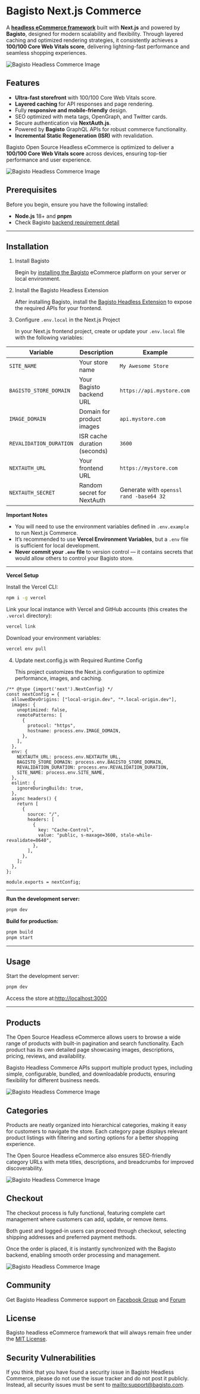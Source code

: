 #  Bagisto Next.js Commerce

A [**headless eCommerce framework**](https://bagisto.com/en/headless-ecommerce/) built with **Next.js** and powered by **Bagisto**, designed for modern scalability and flexibility.
Through layered caching and optimized rendering strategies, it consistently achieves a **100/100 Core Web Vitals score**, delivering lightning-fast performance and seamless shopping experiences.

![Bagisto Headless Commerce Image](https://raw.githubusercontent.com/bagisto/temp-media/refs/heads/master/bagisto-headless-commerce-home.png)
## Features

- **Ultra-fast storefront** with 100/100 Core Web Vitals score.  
- **Layered caching** for API responses and page rendering.  
- Fully **responsive and mobile-friendly** design.  
- SEO optimized with meta tags, OpenGraph, and Twitter cards.  
- Secure authentication via **NextAuth.js**.  
- Powered by **Bagisto** GraphQL APIs for robust commerce functionality.  
- **Incremental Static Regeneration (ISR)** with revalidation.
  
Bagisto Open Source Headless eCommerce is optimized to deliver a **100/100 Core Web Vitals score** across devices, ensuring top-tier performance and user experience.

![Bagisto Headless Commerce Image](https://raw.githubusercontent.com/bagisto/temp-media/refs/heads/master/bagisto-headless-commerce-performance.png)

## Prerequisites

Before you begin, ensure you have the following installed:

- **Node.js** 18+ and **pnpm**
- Check Bagisto [backend requirement detail](https://devdocs.bagisto.com/2.3/introduction/requirements.html#server-configuration)

---

## Installation

1) Install Bagisto
 
    Begin by [installing the Bagisto](https://devdocs.bagisto.com/) eCommerce platform on your server or local environment.

2) Install the Bagisto Headless Extension

    After installing Bagisto, install the [Bagisto Headless Extension](https://github.com/bagisto/headless-ecommerce/) to expose the required APIs for your frontend.

3) Configure `.env.local` in the Next.js Project

   In your Next.js frontend project, create or update your `.env.local` file with the following variables:

| Variable | Description | Example |
|----------|-------------|---------|
| `SITE_NAME` | Your store name | `My Awesome Store` |
| `BAGISTO_STORE_DOMAIN` | Your Bagisto backend URL | `https://api.mystore.com` |
| `IMAGE_DOMAIN` | Domain for product images | `api.mystore.com` |
| `REVALIDATION_DURATION` | ISR cache duration (seconds) | `3600` |
| `NEXTAUTH_URL` | Your frontend URL | `https://mystore.com` |
| `NEXTAUTH_SECRET` | Random secret for NextAuth | Generate with `openssl rand -base64 32` |


**Important Notes**  
- You will need to use the environment variables defined in `.env.example` to run Next.js Commerce.  
- It’s recommended to use **Vercel Environment Variables**, but a `.env` file is sufficient for local development.  
- **Never commit your `.env` file** to version control — it contains secrets that would allow others to control your Bagisto store.  

---

**Vercel Setup**

Install the Vercel CLI:

```bash
npm i -g vercel
```

Link your local instance with Vercel and GitHub accounts (this creates the `.vercel` directory):

```bash
vercel link
```

Download your environment variables:

```bash
vercel env pull
```
4) Update next.config.js with Required Runtime Config

   This project customizes the Next.js configuration to optimize performance, images, and caching.
```env
/** @type {import('next').NextConfig} */
const nextConfig = {
  allowedDevOrigins: ["local-origin.dev", "*.local-origin.dev"],
  images: {
    unoptimized: false,
    remotePatterns: [
      {
        protocol: "https",
        hostname: process.env.IMAGE_DOMAIN,
      },
    ],
  },
  env: {
    NEXTAUTH_URL: process.env.NEXTAUTH_URL,
    BAGISTO_STORE_DOMAIN: process.env.BAGISTO_STORE_DOMAIN,
    REVALIDATION_DURATION: process.env.REVALIDATION_DURATION,
    SITE_NAME: process.env.SITE_NAME,
  },
  eslint: {
    ignoreDuringBuilds: true,
  },
  async headers() {
    return [
      {
        source: "/",
        headers: [
          {
            key: "Cache-Control",
            value: "public, s-maxage=3600, stale-while-revalidate=8640",
          },
        ],
      },
    ];
  },
};

module.exports = nextConfig;

```
---

**Run the development server:**

```bash
pnpm dev
```

**Build for production:**

```bash
pnpm build
pnpm start
```

---

## Usage

Start the development server:

```bash
pnpm dev
```
Access the store at:[http://localhost:3000](http://localhost:3000)

---

## Products

The Open Source Headless eCommerce allows users to browse a wide range of products with built-in pagination and search functionality. Each product has its own detailed page showcasing images, descriptions, pricing, reviews, and availability.

Bagisto Headless Commerce APIs support multiple product types, including simple, configurable, bundled, and downloadable products, ensuring flexibility for different business needs.

![Bagisto Headless Commerce Image](https://raw.githubusercontent.com/bagisto/temp-media/refs/heads/master/bagisto-headless-commerce-product-page.png)

## Categories

Products are neatly organized into hierarchical categories, making it easy for customers to navigate the store. Each category page displays relevant product listings with filtering and sorting options for a better shopping experience.

The Open Source Headless eCommerce also ensures SEO-friendly category URLs with meta titles, descriptions, and breadcrumbs for improved discoverability.

![Bagisto Headless Commerce Image](https://raw.githubusercontent.com/bagisto/temp-media/refs/heads/master/bagisto-headless-commercecategory.png)
 
## Checkout

The checkout process is fully functional, featuring complete cart management where customers can add, update, or remove items.

Both guest and logged-in users can proceed through checkout, selecting shipping addresses and preferred payment methods.

Once the order is placed, it is instantly synchronized with the Bagisto backend, enabling smooth order processing and management.

![Bagisto Headless Commerce Image](https://raw.githubusercontent.com/bagisto/temp-media/refs/heads/master/bagisto-headless-commerce-cart-checkout.png)

## Community
Get Bagisto Headless Commerce support on [Facebook Group](https://www.facebook.com/groups/bagisto) and [Forum](https://forums.bagisto.com/)

## License
Bagisto headless eCommerce framework that will always remain free under the [MIT License](https://github.com/bagisto/nextjs-commerce/blob/main/license.md).

## Security Vulnerabilities
If you think that you have found a security issue in Bagisto Headless Commerce, please do not use the issue tracker and do not post it publicly. Instead, all security issues must be sent to [mailto:support@bagisto.com](mailto:support@bagisto.com).
